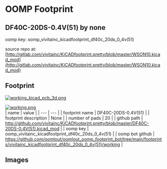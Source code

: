 # OOMP Footprint  
## DF40C-20DS-0.4V(51)  by none  
  
oomp key: oomp_vivitainc_kicadfootprint_df40c_20ds_0_4v(51)  
  
source repo at: [http://gitlab.com/vivitainc/KiCADfootprint.pretty/blob/master/WSON10.kicad_mod](http://gitlab.com/vivitainc/KiCADfootprint.pretty/blob/master/WSON10.kicad_mod)  
## Footprint  
  
[![working_kicad_pcb_3d.png](working_kicad_pcb_3d_600.png)](working_kicad_pcb_3d.png)  
  
[![working.png](working_600.png)](working.png)  
| name | value | 
| --- | --- | 
| footprint name | DF40C-20DS-0.4V(51) | 
| footprint description | None | 
| number of pads | 20 | 
| github path | http://github.com/vivitainc/KiCADfootprint.pretty/blob/master/DF40C-20DS-0.4V(51).kicad_mod | 
| oomp key | oomp_vivitainc_kicadfootprint_df40c_20ds_0_4v(51) | 
| oomp bot github | https://github.com/oomlout/oomlout_oomp_footprint_bot/tree/main/footprints/vivitainc_kicadfootprint_df40c_20ds_0_4v(51)/working | 
## Images  
